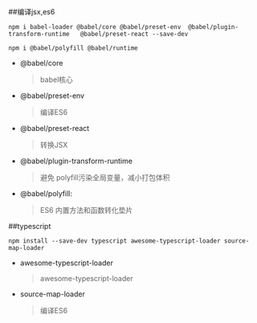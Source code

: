##编译jsx,es6

    npm i babel-loader @babel/core @babel/preset-env  @babel/plugin-transform-runtime   @babel/preset-react --save-dev
    
    npm i @babel/polyfill @babel/runtime
    
* @babel/core
    >babel核心
* @babel/preset-env
    >编译ES6
* @babel/preset-react
    >转换JSX
* @babel/plugin-transform-runtime
    >避免 polyfill污染全局变量，减小打包体积
* @babel/polyfill:                    
    >ES6 内置方法和函数转化垫片

##typescript

    npm install --save-dev typescript awesome-typescript-loader source-map-loader
    
* awesome-typescript-loader                      
    >awesome-typescript-loader
* source-map-loader                 
    >编译ES6
